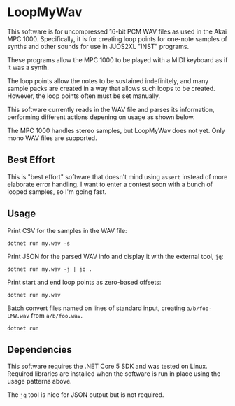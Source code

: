 # LoopMyWav

This software is for uncompressed
16-bit PCM WAV files
as used in the Akai MPC 1000.
Specifically, it is for creating loop points for one-note
samples of synths and other sounds
for use in JJOS2XL "INST" programs.

These programs allow the MPC 1000 to be played
with a MIDI keyboard as if it was a synth.

The loop points allow the notes to be sustained indefinitely,
and many sample packs are created in a way that allows such
loops to be created.
However, the loop points often must be set manually.

This software currently reads in the WAV file and parses
its information, performing different actions depening on usage
as shown below.

The MPC 1000 handles stereo samples,
but LoopMyWav does not yet.
Only mono WAV files are supported.

## Best Effort

This is "best effort" software
that doesn't mind using `assert`
instead of more elaborate error handling.
I want to enter a contest soon with a bunch of looped samples,
so I'm going fast.

## Usage

Print CSV for the samples in the WAV file:

    dotnet run my.wav -s

Print JSON for the parsed WAV info and display
it with the external tool, `jq`:

    dotnet run my.wav -j | jq .

Print start and end loop points as zero-based offsets:

    dotnet run my.wav

Batch convert files named on lines of standard input,
creating `a/b/foo-LMW.wav` from `a/b/foo.wav`.

    dotnet run

## Dependencies

This software requires the .NET Core 5 SDK
and was tested on Linux.
Required libraries are installed
when the software is run
in place using the usage patterns above.

The `jq` tool is nice for JSON output
but is not required.
